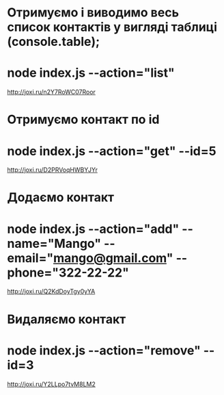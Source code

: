 <!-------------------------1----------------------------->

# Отримуємо і виводимо весь список контактів у вигляді таблиці (console.table);

# node index.js --action="list"

http://joxi.ru/n2Y7RoWC07Roor

<!-------------------------2----------------------------->

# Отримуємо контакт по id

# node index.js --action="get" --id=5

http://joxi.ru/D2PRVoqHWBYJYr

<!-------------------------3----------------------------->

# Додаємо контакт

# node index.js --action="add" --name="Mango" --email="mango@gmail.com" --phone="322-22-22"

http://joxi.ru/Q2KdDoyTgy0yYA

<!-------------------------4----------------------------->

# Видаляємо контакт

# node index.js --action="remove" --id=3

http://joxi.ru/Y2LLpo7tvM8LM2
